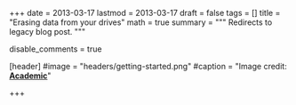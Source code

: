 +++
date = 2013-03-17
lastmod = 2013-03-17
draft = false
tags = []
title = "Erasing data from your drives"
math = true
summary = """
Redirects to legacy blog post.
"""

disable_comments = true

[header]
#image = "headers/getting-started.png"
#caption = "Image credit: [**Academic**](https://github.com/gcushen/hugo-academic/)"

+++

<html>
  <head>
    <title>Erasing data from your drives</title>
    <link rel="canonical" href="https://binarymist.wordpress.com/2013/03/17/erasing-data-from-your-drives/"/>
    <meta http-equiv="content-type" content="text/html; charset=utf-8"/>
    <meta http-equiv="refresh" content="3; url=https://binarymist.wordpress.com/2013/03/17/erasing-data-from-your-drives/"/>
  </head>
</html>
